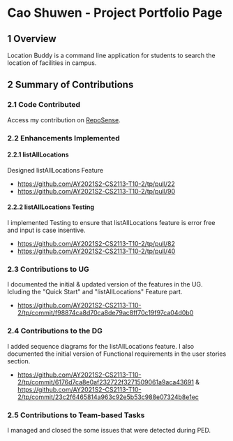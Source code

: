 # Cao Shuwen - Project Portfolio Page

## 1 Overview

Location Buddy is a command line application for students to search the location of facilities in campus.

## 2 Summary of Contributions

### 2.1 Code Contributed

Access my contribution on [RepoSense](https://nus-cs2113-ay2021s2.github.io/tp-dashboard/?search=&sort=groupTitle&sortWithin=title&since=&timeframe=commit&mergegroup=&groupSelect=groupByRepos&breakdown=false&tabOpen=true&tabType=authorship&tabAuthor=cswbibibi&tabRepo=AY2021S2-CS2113-T10-2%2Ftp%5Bmaster%5D&authorshipIsMergeGroup=false&authorshipFileTypes=docs~functional-code~test-code~other).

### 2.2 Enhancements Implemented

#### 2.2.1 listAllLocations

Designed listAllLocations Feature 
* https://github.com/AY2021S2-CS2113-T10-2/tp/pull/22
* https://github.com/AY2021S2-CS2113-T10-2/tp/pull/90

#### 2.2.2 listAllLocations Testing
I implemented Testing to ensure that listAllLocations feature is error free and input is case insentive.
* https://github.com/AY2021S2-CS2113-T10-2/tp/pull/82
* https://github.com/AY2021S2-CS2113-T10-2/tp/pull/40


### 2.3 Contributions to UG

I documented the initial & updated version of the features in the UG.
Icluding the "Quick Start" and "listAllLocations" Feature part.
* https://github.com/AY2021S2-CS2113-T10-2/tp/commit/f98874ca8d70ca8de79ac8ff70c19f97ca04d0b0


### 2.4 Contributions to the DG

I added sequence diagrams for the listAllLocations feature. I also documented the initial version of Functional requirements in the user stories section.
* https://github.com/AY2021S2-CS2113-T10-2/tp/commit/6176d7ca8e0af232722f3271509061a9aca43691
& https://github.com/AY2021S2-CS2113-T10-2/tp/commit/23c2f6465814a963c92e5b53c988e07324b8e1ec

### 2.5 Contributions to Team-based Tasks
I managed and closed the some issues that were detected during PED.
